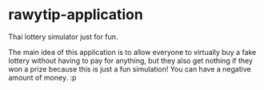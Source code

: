 # rawytip-application
Thai lottery simulator just for fun.

The main idea of this application is to allow everyone to virtually buy a fake lottery without having to pay for anything, but they also get nothing if they won a prize because this is just a fun simulation! You can have a negative amount of money. :p
